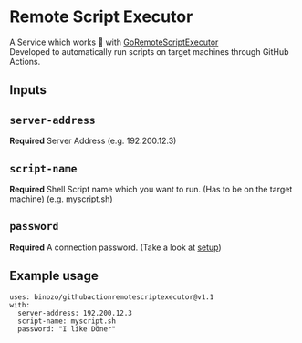# Remote Script Executor
A Service which works 🤝 with [GoRemoteScriptExecutor](https://github.com/Binozo/GoRemoteScriptExecutor)\
Developed to automatically run scripts on target machines through GitHub Actions.

## Inputs

## `server-address`
**Required** Server Address (e.g. 192.200.12.3)

## `script-name`
**Required** Shell Script name which you want to run. (Has to be on the target machine) (e.g. myscript.sh)

## `password`
**Required** A connection password. (Take a look at [setup](https://github.com/Binozo/GoRemoteScriptExecutor))

## Example usage
```
uses: binozo/githubactionremotescriptexecutor@v1.1
with:
  server-address: 192.200.12.3
  script-name: myscript.sh
  password: "I like Döner"
```